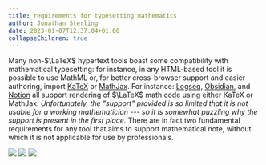 ```yaml
---
title: requirements for typesetting mathematics
author: Jonathan Sterling
date: 2023-01-07T12:37:04+01:00
collapseChildren: true
---
```


Many non-$\LaTeX$ hypertext tools boast some compatibility with mathematical typesetting: for instance, in any HTML-based tool it is possible to use MathML or, for better cross-browser support and easier authoring, import [KaTeX](https://katex.org/) or [MathJax](https://www.mathjax.org/). For instance: [Logseq](https://logseq.com/), [Obsidian](https://obsidian.md/), and [Notion](https://www.notion.so/) all support rendering of $\LaTeX$ math code using either KaTeX or MathJax. *Unfortunately, the "support" provided is so limited that it is not usable for a working mathematician --- so it is somewhat puzzling why the support is present in the first place.* There are in fact two fundamental requirements for any tool that aims to support mathematical note, without which it is not applicable for use by professionals.

![](tfmt-000F)
![](tfmt-000H)
![](tfmt-000G)

